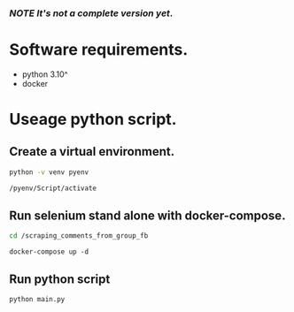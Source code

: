 ### ***NOTE It's not a complete version yet***.

# Software requirements.
- python 3.10^
- docker

# Useage python script.
## Create a virtual environment.
```bash
python -v venv pyenv
```
```bash
/pyenv/Script/activate
```
## Run selenium stand alone with docker-compose.
```bash
cd /scraping_comments_from_group_fb
```
```
docker-compose up -d
```
## Run python script
```bash
python main.py
```
